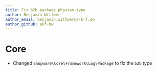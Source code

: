 ```yaml
---
title: Fix b2b package phpstan-type
author: Benjamin Wittwer
author_email: benjamin.wittwer@a-k-f.de
author_github: akf-bw
---
```

# Core
* Changed `Shopware\Core\Framework\Log\Package` to fix the `b2b` type
